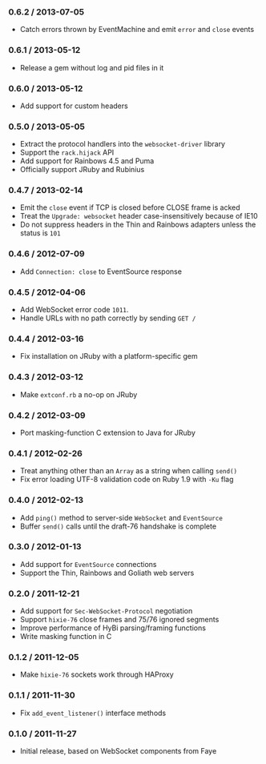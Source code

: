 ### 0.6.2 / 2013-07-05

* Catch errors thrown by EventMachine and emit `error` and `close` events


### 0.6.1 / 2013-05-12

* Release a gem without log and pid files in it


### 0.6.0 / 2013-05-12

* Add support for custom headers


### 0.5.0 / 2013-05-05

* Extract the protocol handlers into the `websocket-driver` library
* Support the `rack.hijack` API
* Add support for Rainbows 4.5 and Puma
* Officially support JRuby and Rubinius


### 0.4.7 / 2013-02-14

* Emit the `close` event if TCP is closed before CLOSE frame is acked
* Treat the `Upgrade: websocket` header case-insensitively because of IE10
* Do not suppress headers in the Thin and Rainbows adapters unless the status is `101`


### 0.4.6 / 2012-07-09

* Add `Connection: close` to EventSource response


### 0.4.5 / 2012-04-06

* Add WebSocket error code `1011`.
* Handle URLs with no path correctly by sending `GET /`


### 0.4.4 / 2012-03-16

* Fix installation on JRuby with a platform-specific gem


### 0.4.3 / 2012-03-12

* Make `extconf.rb` a no-op on JRuby


### 0.4.2 / 2012-03-09

* Port masking-function C extension to Java for JRuby


### 0.4.1 / 2012-02-26

* Treat anything other than an `Array` as a string when calling `send()`
* Fix error loading UTF-8 validation code on Ruby 1.9 with `-Ku` flag


### 0.4.0 / 2012-02-13

* Add `ping()` method to server-side `WebSocket` and `EventSource`
* Buffer `send()` calls until the draft-76 handshake is complete


### 0.3.0 / 2012-01-13

* Add support for `EventSource` connections
* Support the Thin, Rainbows and Goliath web servers


### 0.2.0 / 2011-12-21

* Add support for `Sec-WebSocket-Protocol` negotiation
* Support `hixie-76` close frames and 75/76 ignored segments
* Improve performance of HyBi parsing/framing functions
* Write masking function in C


### 0.1.2 / 2011-12-05

* Make `hixie-76` sockets work through HAProxy


### 0.1.1 / 2011-11-30

* Fix `add_event_listener()` interface methods


### 0.1.0 / 2011-11-27

* Initial release, based on WebSocket components from Faye

